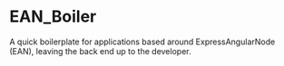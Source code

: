 # EAN_Boiler
A quick boilerplate for applications based around ExpressAngularNode (EAN), leaving the back end up to the developer.
